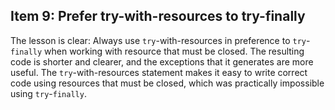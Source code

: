 ## Item 9: Prefer try-with-resources to try-finally

The lesson is clear: Always use `try`-with-resources in preference to `try`-`finally`
when working with resource that must be closed. The resulting code is shorter and clearer,
and the exceptions that it generates are more useful. The `try`-with-resources statement makes it easy to write correct
code using resources that must be closed, which was practically impossible using `try`-`finally`.

